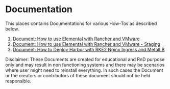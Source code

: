 # Documentation
This places contains Documentations for various How-Tos as described below.

1. [Document: How to use Elemental with Rancher and VMware](./Documentation-Elemental-Vmware-Prod-TPU-Emulate/How-to-use-Elemental-with-Rancher-and-VMware.md)
2. [Document: How to use Elemental with Rancher and VMware - Staging](./Documentation-Elemental-Vmware-Staging/How-to-use-Elemental-with-Rancher-and-VMware-Staging.md)
3. [Document: How to Deploy Harbor with RKE2 Nginx Ingress and MetalLB](./Documentation-Harbor-RKE2-Nginx-Ingress-MetalLB/Harbor-with-RKE2-Persistentvolume-Ingress-MetalLB.md)

Disclaimer: These Documents are created for educational and RnD purpose only and may result in non functioning systems and there may be scenarios where user might need to reinstall everything. In such cases the Document or the creators or contributors of these document should not be held responsible.
